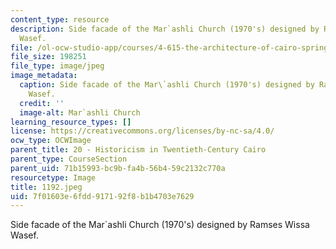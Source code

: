 ```yaml
---
content_type: resource
description: Side facade of the Mar`ashli Church (1970's) designed by Ramses Wissa
  Wasef.
file: /ol-ocw-studio-app/courses/4-615-the-architecture-of-cairo-spring-2002/7f01603e6fdd917192f8b1b4703e7629_1192.jpeg
file_size: 198251
file_type: image/jpeg
image_metadata:
  caption: Side facade of the Mar\`ashli Church (1970's) designed by Ramses Wissa
    Wasef.
  credit: ''
  image-alt: Mar`ashli Church
learning_resource_types: []
license: https://creativecommons.org/licenses/by-nc-sa/4.0/
ocw_type: OCWImage
parent_title: 20 - Historicism in Twentieth-Century Cairo
parent_type: CourseSection
parent_uid: 71b15993-bc9b-fa4b-56b4-59c2132c770a
resourcetype: Image
title: 1192.jpeg
uid: 7f01603e-6fdd-9171-92f8-b1b4703e7629
---
```

Side facade of the Mar`ashli Church (1970's) designed by Ramses Wissa Wasef.